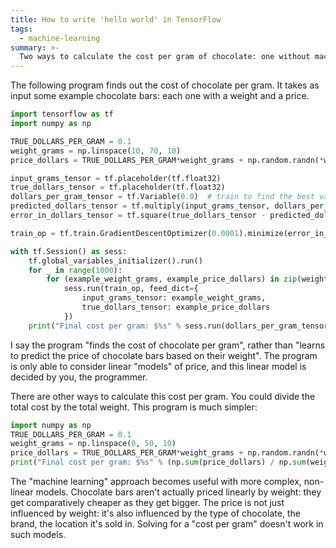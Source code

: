 ```yaml
---
title: How to write 'hello world' in TensorFlow
tags:
  - machine-learning
summary: >-
  Two ways to calculate the cost per gram of chocolate: one without machine learning, and another using TensorFlow to learns a linear model.
---
```


The following program finds out the cost of chocolate per gram. It takes as input some example chocolate bars: each one with a weight and a price.

```python
import tensorflow as tf
import numpy as np

TRUE_DOLLARS_PER_GRAM = 0.1
weight_grams = np.linspace(10, 70, 10)
price_dollars = TRUE_DOLLARS_PER_GRAM*weight_grams + np.random.randn(*weight_grams.shape)*0.33

input_grams_tensor = tf.placeholder(tf.float32)
true_dollars_tensor = tf.placeholder(tf.float32)
dollars_per_gram_tensor = tf.Variable(0.0)  # train to find the best value here
predicted_dollars_tensor = tf.multiply(input_grams_tensor, dollars_per_gram_tensor)  # to improve this prediction
error_in_dollars_tensor = tf.square(true_dollars_tensor - predicted_dollars_tensor)  # i.e. to minimize this error

train_op = tf.train.GradientDescentOptimizer(0.0001).minimize(error_in_dollars_tensor)

with tf.Session() as sess:
	tf.global_variables_initializer().run()
	for _ in range(1000):
		for (example_weight_grams, example_price_dollars) in zip(weight_grams, price_dollars):
			sess.run(train_op, feed_dict={
				input_grams_tensor: example_weight_grams,
				true_dollars_tensor: example_price_dollars
			})
	print("Final cost per gram: $%s" % sess.run(dollars_per_gram_tensor))
```

I say the program "finds the cost of chocolate per gram", rather than "learns to predict the price of chocolate bars based on their weight". The program is only able to consider linear "models" of price, and this linear model is decided by you, the programmer.

There are other ways to calculate this cost per gram. You could divide the total cost by the total weight. This program is much simpler:

```python
import numpy as np
TRUE_DOLLARS_PER_GRAM = 0.1
weight_grams = np.linspace(0, 50, 10)
price_dollars = TRUE_DOLLARS_PER_GRAM*weight_grams + np.random.randn(*weight_grams.shape)*0.33
print("Final cost per gram: $%s" % (np.sum(price_dollars) / np.sum(weight_grams)))
```

The "machine learning" approach becomes useful with more complex, non-linear models. Chocolate bars aren't actually priced linearly by weight: they get comparatively cheaper as they get bigger. The price is not just influenced by weight: it's also influenced by the type of chocolate, the brand, the location it's sold in. Solving for a "cost per gram" doesn't work in such models.
